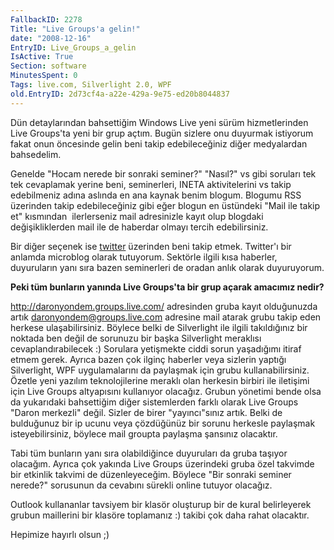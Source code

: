 ```yaml
---
FallbackID: 2278
Title: "Live Groups'a gelin!"
date: "2008-12-16"
EntryID: Live_Groups_a_gelin
IsActive: True
Section: software
MinutesSpent: 0
Tags: live.com, Silverlight 2.0, WPF
old.EntryID: 2d73cf4a-a22e-429a-9e75-ed20b8044837
---
```

Dün detaylarından bahsettiğim Windows Live yeni sürüm hizmetlerinden
Live Groups'ta yeni bir grup açtım. Bugün sizlere onu duyurmak istiyorum
fakat onun öncesinde gelin beni takip edebileceğiniz diğer medyalardan
bahsedelim.

Genelde "Hocam nerede bir sonraki seminer?" "Nasıl?" vs gibi soruları
tek tek cevaplamak yerine beni, seminerleri, INETA aktivitelerini vs
takip edebilmeniz adına aslında en ana kaynak benim blogum. Blogumu RSS
üzerinden takip edebileceğiniz gibi eğer blogun en üstündeki "Mail ile
takip et" kısmından  ilerlerseniz mail adresinizle kayıt olup blogdaki
değişikliklerden mail ile de haberdar olmayı tercih edebilirsiniz.

Bir diğer seçenek ise [twitter](http://twitter.com/daronyondem)
üzerinden beni takip etmek. Twitter'ı bir anlamda microblog olarak
tutuyorum. Sektörle ilgili kısa haberler, duyuruların yanı sıra bazen
seminerleri de oradan anlık olarak duyuruyorum.

**Peki tüm bunların yanında Live Groups'ta bir grup açarak amacımız
nedir?**

<http://daronyondem.groups.live.com/> adresinden gruba kayıt olduğunuzda
artık <daronyondem@groups.live.com> adresine mail atarak grubu takip
eden herkese ulaşabilirsiniz. Böylece belki de Silverlight ile ilgili
takıldığınız bir noktada ben değil de sorunuzu bir başka Silverlight
meraklısı cevaplandırabilecek :) Sorulara yetişmekte ciddi sorun
yaşadığımı itiraf etmem gerek. Ayrıca bazen çok ilginç haberler veya
sizlerin yaptığı Silverlight, WPF uygulamalarını da paylaşmak için grubu
kullanabilirsiniz. Özetle yeni yazılım teknolojilerine meraklı olan
herkesin birbiri ile iletişimi için Live Groups altyapısını kullanıyor
olacağız. Grubun yönetimi bende olsa da yukarıdaki bahsettiğim diğer
sistemlerden farklı olarak Live Groups "Daron merkezli" değil. Sizler de
birer "yayıncı"sınız artık. Belki de bulduğunuz bir ip ucunu veya
çözdüğünüz bir sorunu herkesle paylaşmak isteyebilirsiniz, böylece mail
groupta paylaşma şansınız olacaktır.

Tabi tüm bunların yanı sıra olabildiğince duyuruları da gruba taşıyor
olacağım. Ayrıca çok yakında Live Groups üzerindeki gruba özel takvimde
bir etkinlik takvimi de düzenleyeceğim. Böylece "Bir sonraki seminer
nerede?" sorusunun da cevabını sürekli online tutuyor olacağız.

Outlook kullananlar tavsiyem bir klasör oluşturup bir de kural
belirleyerek grubun maillerini bir klasöre toplamanız :) takibi çok daha
rahat olacaktır.

Hepimize hayırlı olsun ;)


